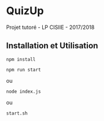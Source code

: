 # QuizUp
Projet tutoré - LP CISIIE - 2017/2018 

## Installation et Utilisation
```shell
npm install
```

```shell
npm run start
```
ou

```shell
node index.js
```
ou

```shell
start.sh
```
